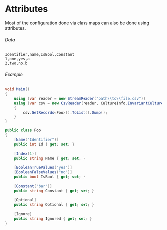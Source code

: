 ﻿# Attributes

Most of the configuration done via class maps can also be done using attributes.

###### Data

```
Identifier,name,IsBool,Constant
1,one,yes,a
2,two,no,b
```

###### Example

```cs
void Main()
{
	using (var reader = new StreamReader("path\\to\\file.csv"))
	using (var csv = new CsvReader(reader, CultureInfo.InvariantCulture))
	{
		csv.GetRecords<Foo>().ToList().Dump();
	}
}

public class Foo
{
	[Name("Identifier")]
	public int Id { get; set; }
	
	[Index(1)]
	public string Name { get; set; }
	
	[BooleanTrueValues("yes")]
	[BooleanFalseValues("no")]
	public bool IsBool { get; set; }
	
	[Constant("bar")]
	public string Constant { get; set; }
	
	[Optional]
	public string Optional { get; set; }
	
	[Ignore]
	public string Ignored { get; set; }	
}

```
